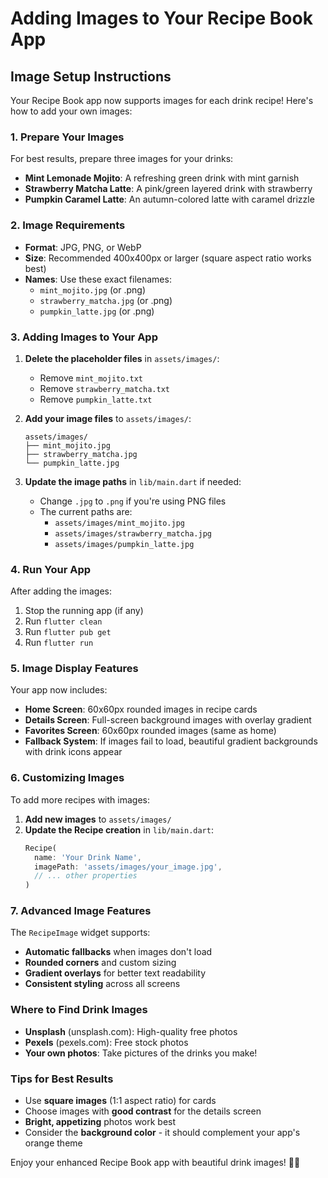 # Adding Images to Your Recipe Book App

## Image Setup Instructions

Your Recipe Book app now supports images for each drink recipe! Here's how to add your own images:

### 1. Prepare Your Images

For best results, prepare three images for your drinks:
- **Mint Lemonade Mojito**: A refreshing green drink with mint garnish
- **Strawberry Matcha Latte**: A pink/green layered drink with strawberry
- **Pumpkin Caramel Latte**: An autumn-colored latte with caramel drizzle

### 2. Image Requirements

- **Format**: JPG, PNG, or WebP
- **Size**: Recommended 400x400px or larger (square aspect ratio works best)
- **Names**: Use these exact filenames:
  - `mint_mojito.jpg` (or .png)
  - `strawberry_matcha.jpg` (or .png)
  - `pumpkin_latte.jpg` (or .png)

### 3. Adding Images to Your App

1. **Delete the placeholder files** in `assets/images/`:
   - Remove `mint_mojito.txt`
   - Remove `strawberry_matcha.txt`
   - Remove `pumpkin_latte.txt`

2. **Add your image files** to `assets/images/`:
   ```
   assets/images/
   ├── mint_mojito.jpg
   ├── strawberry_matcha.jpg
   └── pumpkin_latte.jpg
   ```

3. **Update the image paths** in `lib/main.dart` if needed:
   - Change `.jpg` to `.png` if you're using PNG files
   - The current paths are:
     - `assets/images/mint_mojito.jpg`
     - `assets/images/strawberry_matcha.jpg`
     - `assets/images/pumpkin_latte.jpg`

### 4. Run Your App

After adding the images:
1. Stop the running app (if any)
2. Run `flutter clean`
3. Run `flutter pub get`
4. Run `flutter run`

### 5. Image Display Features

Your app now includes:
- **Home Screen**: 60x60px rounded images in recipe cards
- **Details Screen**: Full-screen background images with overlay gradient
- **Favorites Screen**: 60x60px rounded images (same as home)
- **Fallback System**: If images fail to load, beautiful gradient backgrounds with drink icons appear

### 6. Customizing Images

To add more recipes with images:

1. **Add new images** to `assets/images/`
2. **Update the Recipe creation** in `lib/main.dart`:
   ```dart
   Recipe(
     name: 'Your Drink Name',
     imagePath: 'assets/images/your_image.jpg',
     // ... other properties
   )
   ```

### 7. Advanced Image Features

The `RecipeImage` widget supports:
- **Automatic fallbacks** when images don't load
- **Rounded corners** and custom sizing
- **Gradient overlays** for better text readability
- **Consistent styling** across all screens

### Where to Find Drink Images

- **Unsplash** (unsplash.com): High-quality free photos
- **Pexels** (pexels.com): Free stock photos
- **Your own photos**: Take pictures of the drinks you make!

### Tips for Best Results

- Use **square images** (1:1 aspect ratio) for cards
- Choose images with **good contrast** for the details screen
- **Bright, appetizing** photos work best
- Consider the **background color** - it should complement your app's orange theme

Enjoy your enhanced Recipe Book app with beautiful drink images! 🍹✨
